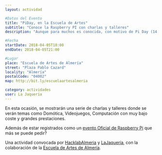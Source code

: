 ```yaml
---
layout: actividad

#Datos del Evento
title: "PiDay, en la Escuela de Artes"
subtitle: "Conoce la Raspberry PI con charlas y talleres"
description: "Aunque para muchos es conocida, con motivo de Pi Day (14 de Marzo), queremos dar a conocer este pequeño computador llamado Raspberry Pi. En esta jornada, volvemos a la escuela de arte para dar a conocer todas las posibilidades que permite la Raspberry Pi."

#Fecha
startDate: 2018-04-05T18:00
endDate: 2018-04-05T21:00

#Lugar
place: "Escuela de Artes de Almería"
street: "Plaza Pablo Cazard"
locality: "Almería"
postalCode: "04002"
map: http://bit.ly/escuelaartesalmeria

category: actividades
user: La Jaquería
---
```


En esta ocasión, se mostrarán una serie de charlas y talleres donde se verán temas como Domótica, Videojuegos, Computación con muy bajo coste y grandes prestaciones.

Además de estar registrados como un <a href="https://bit.ly/2Jn65Xs">evento Oficial de Raspberry Pi</a> que más se puede pedir?
 
Una actividad convocada por <a href="https://hacklabalmeria.net/actividades/2019/03/15/pi-day.html">HacklabAlmeria</a> y <a href="https://lajaqueria.org">LaJaquería</a>, con la colaboración de la <a href="http://www.eaalmeria.es/Home">Escuela de Artes de Almería</a>.
